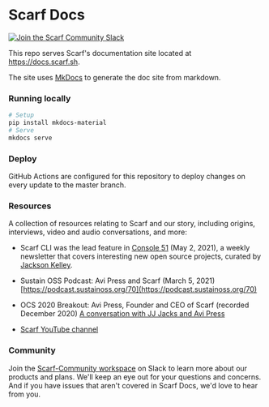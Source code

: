 # Scarf Docs


<p>
  <a href="https://join.slack.com/t/scarf-community/shared_invite/zt-ptndha07-Vs88XHYyHnnAOIEw9AZMgg">
    <img src="https://img.shields.io/badge/Scarf%20Community%20-Slack-blue" alt="Join the Scarf Community Slack" />
  </a>
</p>


This repo serves Scarf's documentation site located at https://docs.scarf.sh.

The site uses [MkDocs](https://www.mkdocs.org/) to generate the doc site from markdown.

### Running locally

```bash
# Setup
pip install mkdocs-material
# Serve
mkdocs serve
```

### Deploy

GitHub Actions are configured for this repository to deploy changes on every update to the master branch.

### Resources 

A collection of resources relating to Scarf and our story, including origins, interviews, video and audio conversations, and more: 

* Scarf CLI was the lead feature in [Console 51](https://console.substack.com/p/console-51) (May 2, 2021), a weekly newsletter that covers interesting new open source projects, curated by [Jackson Kelley](https://console.substack.com/people/5613515-jackson-kelley). 

* Sustain OSS Podcast: Avi Press and Scarf (March 5, 2021) [https://podcast.sustainoss.org/70](https://podcast.sustainoss.org/70)

* OCS 2020 Breakout: Avi Press, Founder and CEO of Scarf (recorded December 2020) [A conversation with JJ Jacks and Avi Press](https://www.coss.community/cossc/ocs-2020-breakout-avi-press-founder-and-ceo-of-scarf-63j)

* [Scarf YouTube channel](https://www.youtube.com/channel/UCiJRrlBKBOgYFRO9eb6pfdg)




### Community 

Join the [Scarf-Community workspace](https://join.slack.com/t/scarf-community/shared_invite/zt-ptndha07-Vs88XHYyHnnAOIEw9AZMgg) on Slack to learn more about our products and plans. We'll keep an eye out for your questions and concerns. And if you have issues that aren't covered in Scarf Docs, we'd love to hear from you. 
